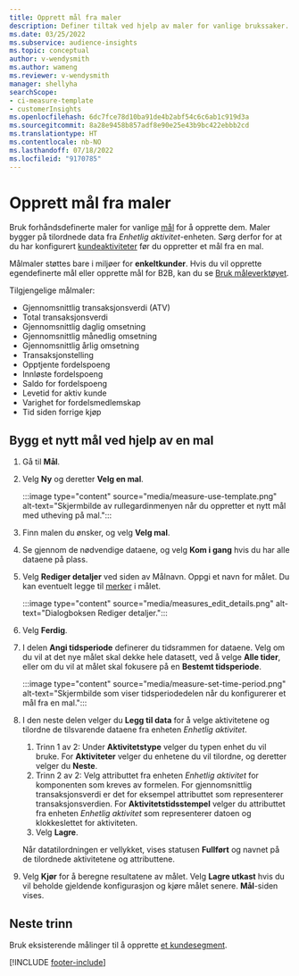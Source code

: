 ```yaml
---
title: Opprett mål fra maler
description: Definer tiltak ved hjelp av maler for vanlige brukssaker.
ms.date: 03/25/2022
ms.subservice: audience-insights
ms.topic: conceptual
author: v-wendysmith
ms.author: wameng
ms.reviewer: v-wendysmith
manager: shellyha
searchScope:
- ci-measure-template
- customerInsights
ms.openlocfilehash: 6dc7fce78d10ba91de4b2abf54c6c6ab1c919d3a
ms.sourcegitcommit: 8a28e9458b857adf8e90e25e43b9bc422ebbb2cd
ms.translationtype: HT
ms.contentlocale: nb-NO
ms.lasthandoff: 07/18/2022
ms.locfileid: "9170785"
---
```

# <a name="create-measures-from-templates"></a>Opprett mål fra maler

Bruk forhåndsdefinerte maler for vanlige [mål](measures.md) for å opprette dem. Maler bygger på tilordnede data fra *Enhetlig aktivitet*-enheten. Sørg derfor for at du har konfigurert [kundeaktiviteter](activities.md) før du oppretter et mål fra en mal.

Målmaler støttes bare i miljøer for **enkeltkunder**. Hvis du vil opprette egendefinerte mål eller opprette mål for B2B, kan du se [Bruk måleverktøyet](measure-builder.md).

Tilgjengelige målmaler:
- Gjennomsnittlig transaksjonsverdi (ATV)
- Total transaksjonsverdi
- Gjennomsnittlig daglig omsetning
- Gjennomsnittlig månedlig omsetning
- Gjennomsnittlig årlig omsetning
- Transaksjonstelling
- Opptjente fordelspoeng
- Innløste fordelspoeng
- Saldo for fordelspoeng
- Levetid for aktiv kunde
- Varighet for fordelsmedlemskap
- Tid siden forrige kjøp

## <a name="build-a-new-measure-using-a-template"></a>Bygg et nytt mål ved hjelp av en mal

1. Gå til **Mål**.

1. Velg **Ny** og deretter **Velg en mal**.

   :::image type="content" source="media/measure-use-template.png" alt-text="Skjermbilde av rullegardinmenyen når du oppretter et nytt mål med utheving på mal.":::

1. Finn malen du ønsker, og velg **Velg mal**.

1. Se gjennom de nødvendige dataene, og velg **Kom i gang** hvis du har alle dataene på plass.

1. Velg **Rediger detaljer** ved siden av Målnavn. Oppgi et navn for målet. Du kan eventuelt legge til [merker](work-with-tags-columns.md#manage-tags) i målet.

   :::image type="content" source="media/measures_edit_details.png" alt-text="Dialogboksen Rediger detaljer.":::

1. Velg **Ferdig**.

1. I delen **Angi tidsperiode** definerer du tidsrammen for dataene. Velg om du vil at det nye målet skal dekke hele datasett, ved å velge **Alle tider**, eller om du vil at målet skal fokusere på en **Bestemt tidsperiode**.

   :::image type="content" source="media/measure-set-time-period.png" alt-text="Skjermbilde som viser tidsperiodedelen når du konfigurerer et mål fra en mal.":::

1. I den neste delen velger du **Legg til data** for å velge aktivitetene og tilordne de tilsvarende dataene fra enheten *Enhetlig aktivitet*.

    1. Trinn 1 av 2: Under **Aktivitetstype** velger du typen enhet du vil bruke. For **Aktiviteter** velger du enhetene du vil tilordne, og deretter velger du **Neste**.
    1. Trinn 2 av 2: Velg attributtet fra enheten *Enhetlig aktivitet* for komponenten som kreves av formelen. For gjennomsnittlig transaksjonsverdi er det for eksempel attributtet som representerer transaksjonsverdien. For **Aktivitetstidsstempel** velger du attributtet fra enheten *Enhetlig aktivitet* som representerer datoen og klokkeslettet for aktiviteten.
    1. Velg **Lagre**.

    Når datatilordningen er vellykket, vises statusen **Fullført** og navnet på de tilordnede aktivitetene og attributtene.

1. Velg **Kjør** for å beregne resultatene av målet. Velg **Lagre utkast** hvis du vil beholde gjeldende konfigurasjon og kjøre målet senere. **Mål**-siden vises.

## <a name="next-step"></a>Neste trinn

Bruk eksisterende målinger til å opprette [et kundesegment](segments.md).

[!INCLUDE [footer-include](includes/footer-banner.md)]
